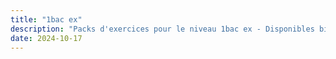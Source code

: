```yaml
---
title: "1bac ex"
description: "Packs d'exercices pour le niveau 1bac ex - Disponibles bientôt !"
date: 2024-10-17
---
```


